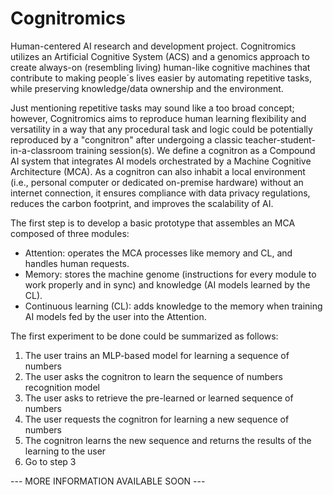 # Cognitromics

Human-centered AI research and development project. Cognitromics utilizes an Artificial Cognitive System (ACS) and a genomics approach to create always-on (resembling living) human-like cognitive machines that contribute to making people´s lives easier by automating repetitive tasks, while preserving knowledge/data ownership and the environment.

Just mentioning repetitive tasks may sound like a too broad concept; however, Cognitromics aims to reproduce human learning flexibility and versatility in a way that any procedural task and logic could be potentially reproduced by a "congnitron" after undergoing a classic teacher-student-in-a-classroom training session(s). We define a cognitron as a Compound AI system that integrates AI models orchestrated by a Machine Cognitive Architecture (MCA). As a cognitron can also inhabit a local environment (i.e., personal computer or dedicated on-premise hardware) without an internet connection, it ensures compliance with data privacy regulations, reduces the carbon footprint, and improves the scalability of AI.

The first step is to develop a basic prototype that assembles an MCA composed of three modules:
- Attention: operates the MCA processes like memory and CL, and handles human requests.
- Memory: stores the machine genome (instructions for every module to work properly and in sync) and knowledge (AI models learned by the CL).
- Continuous learning (CL): adds knowledge to the memory when training AI models fed by the user into the Attention.

The first experiment to be done could be summarized as follows:
1) The user trains an MLP-based model for learning a sequence of numbers
2) The user asks the cognitron to learn the sequence of numbers recognition model
3) The user asks to retrieve the pre-learned or learned sequence of numbers
4) The user requests the cognitron for learning a new sequence of numbers
5) The cognitron learns the new sequence and returns the results of the learning to the user
6) Go to step 3

--- MORE INFORMATION AVAILABLE SOON ---
